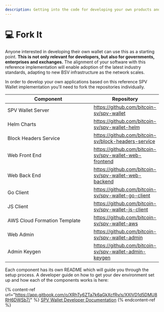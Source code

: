 ```yaml
---
description: Getting into the code for developing your own products and services.
---
```


# 💻 Fork It

Anyone interested in developing their own wallet can use this as a starting point. **This is not only relevant for developers, but also for governments, enterprises and exchanges.** The alignment of your software with this reference implementation will enable adoption of the latest industry standards, adapting to new BSV infrastructure as the network scales.&#x20;

In order to develop your own applications based on this reference SPV Wallet implementation you'll need to fork the repositories individually.&#x20;

<table><thead><tr><th width="298">Component</th><th>Repository</th></tr></thead><tbody><tr><td>SPV Wallet Server</td><td><a href="https://github.com/bitcoin-sv/spv-wallet">https://github.com/bitcoin-sv/spv-wallet</a></td></tr><tr><td>Helm Charts</td><td><a href="https://github.com/bitcoin-sv/spv-wallet-helm">https://github.com/bitcoin-sv/spv-wallet-helm</a></td></tr><tr><td>Block Headers Service</td><td><a href="https://github.com/bitcoin-sv/block-headers-service">https://github.com/bitcoin-sv/block-headers-service</a></td></tr><tr><td>Web Front End</td><td><a href="https://github.com/bitcoin-sv/spv-wallet-web-frontend">https://github.com/bitcoin-sv/spv-wallet-web-frontend</a></td></tr><tr><td>Web Back End</td><td><a href="https://github.com/bitcoin-sv/spv-wallet-web-backend">https://github.com/bitcoin-sv/spv-wallet-web-backend</a></td></tr><tr><td>Go Client</td><td><a href="https://github.com/bitcoin-sv/spv-wallet-go-client">https://github.com/bitcoin-sv/spv-wallet-go-client</a></td></tr><tr><td>JS Client</td><td><a href="https://github.com/bitcoin-sv/spv-wallet-js-client">https://github.com/bitcoin-sv/spv-wallet-js-client</a></td></tr><tr><td>AWS Cloud Formation Template</td><td><a href="https://github.com/bitcoin-sv/spv-wallet-aws">https://github.com/bitcoin-sv/spv-wallet-aws</a></td></tr><tr><td>Web Admin</td><td><a href="https://github.com/bitcoin-sv/spv-wallet-admin">https://github.com/bitcoin-sv/spv-wallet-admin</a></td></tr><tr><td>Admin Keygen</td><td><a href="https://github.com/bitcoin-sv/spv-wallet-admin-keygen">https://github.com/bitcoin-sv/spv-wallet-admin-keygen</a></td></tr></tbody></table>

Each component has its own README which will guide you through the setup process. A developer guide on how to get your dev environment set up and how each of the components works is here:

{% content-ref url="https://app.gitbook.com/o/XRhTy6ZTa7k6aGkXcfRv/s/XXlVD1d5DMU8RH6DWSb7/" %}
[SPV Wallet Developer Documentation](https://app.gitbook.com/o/XRhTy6ZTa7k6aGkXcfRv/s/XXlVD1d5DMU8RH6DWSb7/)
{% endcontent-ref %}
